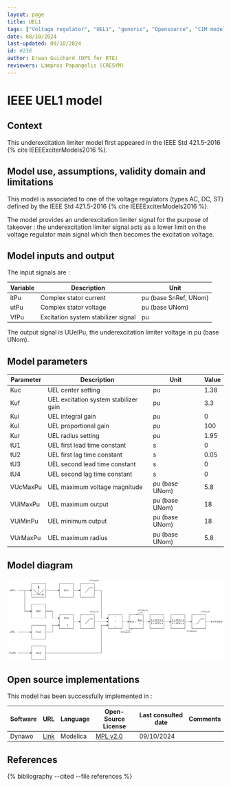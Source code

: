 ```yaml
---
layout: page
title: UEL1
tags: ["Voltage regulator", "UEL1", "generic", "Opensource", "CIM model", "RMS", "phasor", "MRL4", "Single phase", "IEEE", "dynawo", "#236"]
date: 08/10/2024
last-updated: 09/10/2024
id: #236
author: Erwan Guichard (DPS for RTE)
reviewers: Lampros Papangelis (CRESYM)
---
```

# IEEE UEL1 model

## Context

This underexcitation limiter model first appeared in the IEEE Std 421.5-2016 {% cite IEEEExciterModels2016 %}.

## Model use, assumptions, validity domain and limitations

This model is associated to one of the voltage regulators (types AC, DC, ST) defined by the IEEE Std 421.5-2016 {% cite IEEEExciterModels2016 %}.

The model provides an underexcitation limiter signal for the purpose of takeover : the underexcitation limiter signal acts as a lower limit on the voltage regulator main signal which then becomes the excitation voltage.

## Model inputs and output

The input signals are :

| Variable | Description | Unit |
| -------- | ----------- | ---- |
| itPu | Complex stator current | pu (base SnRef, UNom) |
| utPu | Complex stator voltage | pu (base UNom) |
| VfPu | Excitation system stabilizer signal | pu |

The output signal is UUelPu, the underexcitation limiter voltage in pu (base UNom).

## Model parameters

| Parameter | Description | Unit | Value |
| --------- | ----------- | ---- | ----- |
| Kuc | UEL center setting | pu | 1.38 |
| Kuf | UEL excitation system stabilizer gain | pu | 3.3 |
| Kui | UEL integral gain | pu | 0 |
| Kul | UEL proportional gain | pu | 100 |
| Kur | UEL radius setting | pu | 1.95 |
| tU1 | UEL first lead time constant | s | 0 |
| tU2 | UEL first lag time constant | s | 0.05 |
| tU3 | UEL second lead time constant | s | 0 |
| tU4 | UEL second lag time constant | s | 0 |
| VUcMaxPu | UEL maximum voltage magnitude | pu (base UNom) | 5.8 |
| VUiMaxPu | UEL maximum output | pu (base UNom) | 18 |
| VUiMinPu | UEL minimum output | pu (base UNom) | 18 |
| VUrMaxPu | UEL maximum radius | pu (base UNom) | 5.8 |

## Model diagram

![UEL1](UEL1.drawio.svg)

## Open source implementations

This model has been successfully implemented in :

| Software      | URL | Language | Open-Source License | Last consulted date | Comments |
| ------------- | --- | -------- | ------------------- | ------------------- | -------- |
| Dynawo | [Link](https://github.com/dynawo/dynawo) | Modelica | [MPL v2.0](https://www.mozilla.org/en-US/MPL/2.0/)  | 09/10/2024 |  |

## References

{% bibliography --cited --file references  %}
